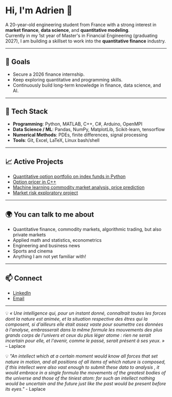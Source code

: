 # Hi, I'm Adrien 👋

A 20-year-old engineering student from France with a strong interest in **market finance**, **data science**, and **quantitative modeling**.  
Currently in my 1st year of Master's in Financial Engineering (graduating 2027), I am building a skillset to work into the **quantitative finance** industry.

---

## 🎯 Goals
- Secure a 2026 finance internship.
- Keep exploring quantitative and programming skills.
- Continuously build long-term knowledge in finance, data science, and AI.

---

## 🔧 Tech Stack
- **Programming**: Python, MATLAB, C++, C#, Arduino, OpenMPI
- **Data Science / ML**: Pandas, NumPy, MatplotLib, Scikit-learn, tensorflow
- **Numerical Methods**: PDEs, finite differences, signal processing
- **Tools**: Git, Excel, LaTeX, Linux bash/shell

---

## 📈 Active Projects
- [Quantitative option portfolio on index funds in Python](https://github.com/adbayre/Quant-Option-Portfolio)
- [Option pricer in C++](https://github.com/adbayre/Option-Pricing-CPP)
- [Machine learning commodity market analysis, price prediction](https://github.com/adbayre/Commodities-Price-Prediction)
- [Market risk exploratory project](https://github.com/MartinJondeau/Market-Risk-Modelling)

---

## 🌍 You can talk to me about
- Quantitative finance, commodity markets, algorithmic trading, but also private markets
- Applied math and statistics, econometrics
- Engineering and business news
- Sports and cinema
- Anything I am not yet familiar with!

---

## 📫 Connect
- [LinkedIn](www.linkedin.com/in/adrien-bayre)
- [Email](mailto:adrien.bayre@outlook.fr)

---

💡 *« Une intelligence qui, pour un instant donné, connaîtrait toutes les forces dont la nature est animée, et la situation respective des êtres qui la composent, si d'ailleurs elle était assez vaste pour soumettre ces données à l'analyse, embrasserait dans la même formule les mouvements des plus grands corps de l'univers et ceux du plus léger atome : rien ne serait incertain pour elle, et l'avenir, comme le passé, serait présent à ses yeux. »* – Laplace

💡 *"An intellect which at a certain moment would know all forces that set nature in motion, and all positions of all items of which nature is composed, if this intellect were also vast enough to submit these data to analysis , it would embrace in a single formula the movements of the greatest bodies of the universe and those of the tiniest atom: for such an intellect nothing would be uncertain and the future just like the past would be present before its eyes."* - Laplace


